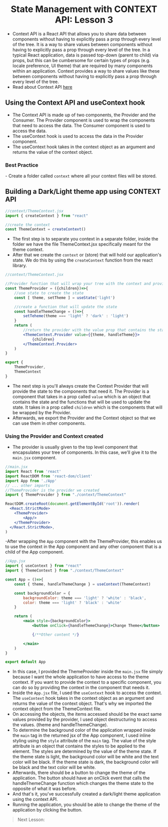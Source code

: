 <h1 align="center">State Management with CONTEXT API: Lesson 3</h1>

- Context API is a React API that allows you to share data between components without having to explicitly pass a prop through every level of the tree. It is a way to share values between components without having to explicitly pass a prop through every level of the tree. In a typical React application, data is passed top-down (parent to child) via props, but this can be cumbersome for certain types of props (e.g. locale preference, UI theme) that are required by many components within an application. Context provides a way to share values like these between components without having to explicitly pass a prop through every level of the tree.
- Read about Context API <a href="https://reactjs.org/docs/context.html">here</a>

<h2>Using the Context API and useContext hook</h2>

- The Context API is made up of two components, the Provider and the Consumer. The Provider component is used to wrap the components that need to access the data. The Consumer component is used to access the data.
- The useContext hook is used to access the data in the Provider component.
- The useContext hook takes in the context object as an argument and returns the value of the context object.

<h3>Best Practice</h3>
- Create a folder called <code>context</code> where all your context files will be stored.

<h2>Building a Dark/Light theme app using CONTEXT API</h2>

```jsx
//context/ThemeContext.jsx
import { createContext } from "react"

//create the context
const ThemeContext = createContext()
```

- The first step is to separate you context in a separate folder, inside the folder we have the file ThemeContext.jsx specifically meant for the theme context.
- After that we create the <code>context</code> or (store) that will hold our application's state. We do this by using the <code>createContext</code> function from the react library.
  
```jsx
//context/ThemeContext.jsx

//Provider function that will wrap your tree with the context and provide the values given in the props.
const ThemeProvider = ({children})=>{
    //use state to create the state
    const [ theme, setTheme ] = useState('light')

    //create a function that will update the state
    const handleThemeChange = ()=>{
        setTeheme(theme === 'light' ? 'dark' : 'light')
    }
    return (
        //return the provider with the value prop that contains the state and the function that will update the state
        <ThemeContext.Provider value={{theme, handleTheme}}>
            {children}
        </ThemeContext.Provider>
    )
}

export {
    ThemeProvider,
    ThemeContext
}
```

- The next step is you'll always create the Context Provider that will provide the state to the components that need it. The Provider is a component that takes in a prop called <code>value</code> which is an object that contains the state and the functions that will be used to update the state. It takes in a prop called <code>children</code> which is the components that will be wrapped by the Provider.
- Afterwards, we export the Provider and the Context object so that we can use them in other components.

<h3>Using the Provider and Context created</h3>

- The provider is usually given to the top level component that encapsulates your tree of components. In this case, we'll give it to the <code>main.jsx</code> component.

```jsx
//main.jsx
import React from 'react'
import ReactDOM from 'react-dom/client'
import App from './App'
// ... other imports
//ThemeProvider is the provider we created
import { ThemeProvider } from "./context/ThemeContext"

ReactDOM.createRoot(document.getElementById('root')).render(
  <React.StrictMode>
    <ThemeProvider>
        <App/>
    </ThemeProvider>
  </React.StrictMode>,
)
```

-After wrapping the <code>App</code> component with the ThemeProvider, this enables us to use the context in the App component and any other component that is a child of the App component.

```jsx
//App.jsx
import { useContext } from "react"
import { ThemeContext } from "./context/ThemeContext"

const App = ()=>{
    const { theme, handleThemeChange } = useContext(ThemeContext)

    const backgroundColor = {
        backgroundColor: theme === 'light' ? 'white' : 'black',
        color: theme === 'light' ? 'black' : 'white' 
    }

    return (
        <main style={backgroundColor}>
            <button onClick={handleThemeChange}>Change Theme</button>

            {/**Other content */}

        </main>
    )
}

export default App
```

- In this case, I provided the ThemeProvider inside the <code>main.jsx</code> file simply because I want the whole application to have access to the theme context. If you want to provide the context to a specific component, you can do so by providing the context in the component that needs it.
- Inside the <code>App.jsx</code> file, I used the <code>useContext</code> hook to access the context. The <code>useContext</code> hook takes in the context object as an argument and returns the value of the context object. That's why we imported the context object from the ThemeContext file.
- On accessing the objects, the items accessed should be the exact same values provided by the provider, I used object destructuring to access the values. (theme and handleThemeChange).
- To determine the background color of the application wrapped inside the <code>main</code> tag in the returned jsx of the App component, I used inline styling using the <code>style</code> attribute of the <code>main</code> tag. The value of the style attribute is an object that contains the styles to be applied to the element. The styles are determined by the value of the theme state. If the theme state is light, the background color will be white and the text color will be black. If the theme state is dark, the background color will be black and the text color will be white.
- Afterwards, there should be a button to change the theme of the application. The button should have an onClick event that calls the handleThemeChange function which changes the theme state to the opposite of what it was before.
- And that's it, you've successfully created a dark/light theme application using the context API.
- Running the application, you should be able to change the theme of the application by clicking the button.

> Next Lesson: 